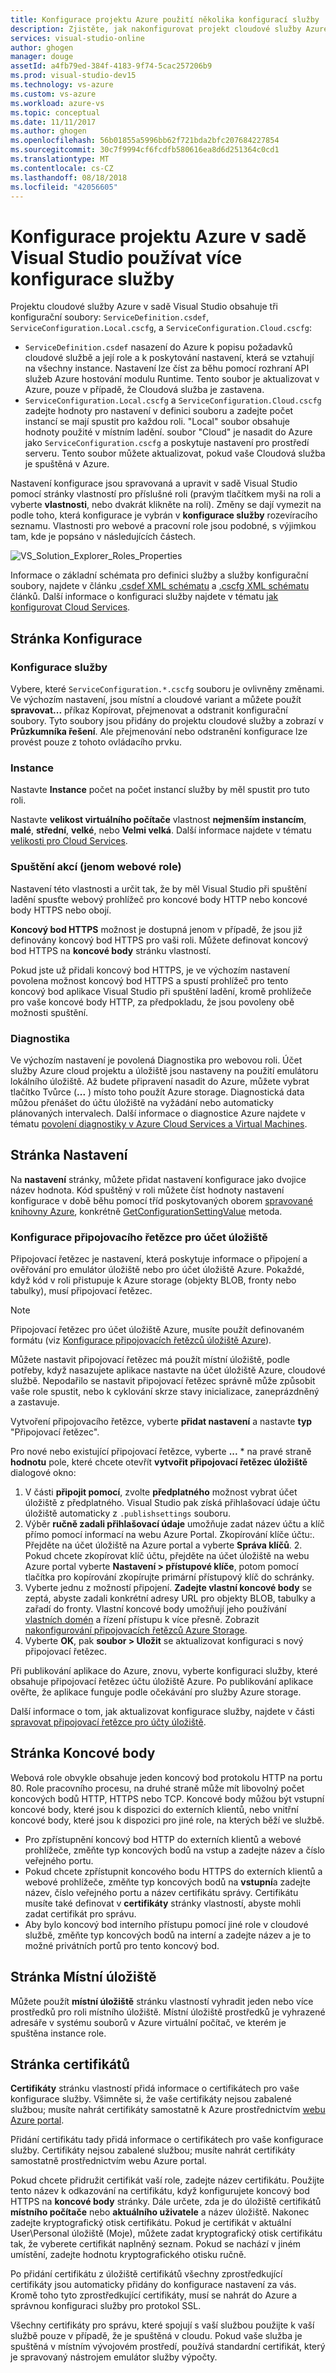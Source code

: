 ```yaml
---
title: Konfigurace projektu Azure použití několika konfigurací služby | Dokumentace Microsoftu
description: Zjistěte, jak nakonfigurovat projekt cloudové služby Azure tak, že změníte soubor ServiceDefinition.csdef ServiceConfiguration.Local.cscfg a ServiceConfiguration.Cloud.cscfg soubory.
services: visual-studio-online
author: ghogen
manager: douge
assetId: a4fb79ed-384f-4183-9f74-5cac257206b9
ms.prod: visual-studio-dev15
ms.technology: vs-azure
ms.custom: vs-azure
ms.workload: azure-vs
ms.topic: conceptual
ms.date: 11/11/2017
ms.author: ghogen
ms.openlocfilehash: 56b01855a5996bb62f721bda2bfc207684227854
ms.sourcegitcommit: 30c7f9994cf6fcdfb580616ea8d6d251364c0cd1
ms.translationtype: MT
ms.contentlocale: cs-CZ
ms.lasthandoff: 08/18/2018
ms.locfileid: "42056605"
---
```

# <a name="configuring-your-azure-project-in-visual-studio-to-use-multiple-service-configurations"></a>Konfigurace projektu Azure v sadě Visual Studio používat více konfigurace služby

Projektu cloudové služby Azure v sadě Visual Studio obsahuje tři konfigurační soubory: `ServiceDefinition.csdef`, `ServiceConfiguration.Local.cscfg`, a `ServiceConfiguration.Cloud.cscfg`:

- `ServiceDefinition.csdef` nasazení do Azure k popisu požadavků cloudové službě a její role a k poskytování nastavení, která se vztahují na všechny instance. Nastavení lze číst za běhu pomocí rozhraní API služeb Azure hostování modulu Runtime. Tento soubor je aktualizovat v Azure, pouze v případě, že Cloudová služba je zastavena.
- `ServiceConfiguration.Local.cscfg` a `ServiceConfiguration.Cloud.cscfg` zadejte hodnoty pro nastavení v definici souboru a zadejte počet instancí se mají spustit pro každou roli. "Local" soubor obsahuje hodnoty použité v místním ladění. soubor "Cloud" je nasadit do Azure jako `ServiceConfiguration.cscfg` a poskytuje nastavení pro prostředí serveru. Tento soubor můžete aktualizovat, pokud vaše Cloudová služba je spuštěná v Azure.

Nastavení konfigurace jsou spravovaná a upravit v sadě Visual Studio pomocí stránky vlastností pro příslušné roli (pravým tlačítkem myši na roli a vyberte **vlastnosti**, nebo dvakrát klikněte na roli). Změny se dají vymezit na podle toho, která konfigurace je vybrán v **konfigurace služby** rozevíracího seznamu. Vlastnosti pro webové a pracovní role jsou podobné, s výjimkou tam, kde je popsáno v následujících částech.

![VS_Solution_Explorer_Roles_Properties](./media/vs-azure-tools-multiple-services-project-configurations/IC784076.png)

Informace o základní schémata pro definici služby a služby konfigurační soubory, najdete v článku [.csdef XML schématu](cloud-services/schema-csdef-file.md) a [.cscfg XML schématu](cloud-services/schema-cscfg-file.md) článků. Další informace o konfiguraci služby najdete v tématu [jak konfigurovat Cloud Services](cloud-services/cloud-services-how-to-configure-portal.md).


## <a name="configuration-page"></a>Stránka Konfigurace

### <a name="service-configuration"></a>Konfigurace služby

Vybere, které `ServiceConfiguration.*.cscfg` souboru je ovlivněny změnami. Ve výchozím nastavení, jsou místní a cloudové variant a můžete použít **spravovat...**  příkaz Kopírovat, přejmenovat a odstranit konfigurační soubory. Tyto soubory jsou přidány do projektu cloudové služby a zobrazí v **Průzkumníka řešení**. Ale přejmenování nebo odstranění konfigurace lze provést pouze z tohoto ovládacího prvku.

### <a name="instances"></a>Instance

Nastavte **Instance** počet na počet instancí služby by měl spustit pro tuto roli.

Nastavte **velikost virtuálního počítače** vlastnost **nejmenším instancím**, **malé**, **střední**, **velké**, nebo **Velmi velká**.  Další informace najdete v tématu [velikosti pro Cloud Services](cloud-services/cloud-services-sizes-specs.md).

### <a name="startup-action-web-role-only"></a>Spuštění akcí (jenom webové role)

Nastavení této vlastnosti a určit tak, že by měl Visual Studio při spuštění ladění spusťte webový prohlížeč pro koncové body HTTP nebo koncové body HTTPS nebo obojí.

**Koncový bod HTTPS** možnost je dostupná jenom v případě, že jsou již definovány koncový bod HTTPS pro vaši roli. Můžete definovat koncový bod HTTPS na **koncové body** stránku vlastností.

Pokud jste už přidali koncový bod HTTPS, je ve výchozím nastavení povolena možnost koncový bod HTTPS a spustí prohlížeč pro tento koncový bod aplikace Visual Studio při spuštění ladění, kromě prohlížeče pro vaše koncové body HTTP, za předpokladu, že jsou povoleny obě možnosti spuštění.

### <a name="diagnostics"></a>Diagnostika

Ve výchozím nastavení je povolená Diagnostika pro webovou roli. Účet služby Azure cloud projektu a úložiště jsou nastaveny na použití emulátoru lokálního úložiště. Až budete připravení nasadit do Azure, můžete vybrat tlačítko Tvůrce (**...** ) místo toho použít Azure storage. Diagnostická data můžou přenášet do účtu úložiště na vyžádání nebo automaticky plánovaných intervalech. Další informace o diagnostice Azure najdete v tématu [povolení diagnostiky v Azure Cloud Services a Virtual Machines](cloud-services/cloud-services-dotnet-diagnostics.md).

## <a name="settings-page"></a>Stránka Nastavení

Na **nastavení** stránky, můžete přidat nastavení konfigurace jako dvojice název hodnota. Kód spuštěný v roli můžete číst hodnoty nastavení konfigurace v době běhu pomocí tříd poskytovaných oborem [spravované knihovny Azure](http://go.microsoft.com/fwlink?LinkID=171026), konkrétně [GetConfigurationSettingValue](https://msdn.microsoft.com/library/azure/microsoft.windowsazure.serviceruntime.roleenvironment.getconfigurationsettingvalue.aspx) metoda.

### <a name="configuring-a-connection-string-for-a-storage-account"></a>Konfigurace připojovacího řetězce pro účet úložiště

Připojovací řetězec je nastavení, která poskytuje informace o připojení a ověřování pro emulátor úložiště nebo pro účet úložiště Azure. Pokaždé, když kód v roli přistupuje k Azure storage (objekty BLOB, fronty nebo tabulky), musí připojovací řetězec.

> [!Note]
> Připojovací řetězec pro účet úložiště Azure, musíte použít definovaném formátu (viz [Konfigurace připojovacích řetězců úložiště Azure](storage/common/storage-configure-connection-string.md)).

Můžete nastavit připojovací řetězec má použít místní úložiště, podle potřeby, když nasazujete aplikace nastavte na účet úložiště Azure, cloudové službě. Nepodařilo se nastavit připojovací řetězec správně může způsobit vaše role spustit, nebo k cyklování skrze stavy inicializace, zaneprázdněný a zastavuje.

Vytvoření připojovacího řetězce, vyberte **přidat nastavení** a nastavte **typ** "Připojovací řetězec".

Pro nové nebo existující připojovací řetězce, vyberte **...** * na pravé straně **hodnotu** pole, které chcete otevřít **vytvořit připojovací řetězec úložiště** dialogové okno:

1. V části **připojit pomocí**, zvolte **předplatného** možnost vybrat účet úložiště z předplatného. Visual Studio pak získá přihlašovací údaje účtu úložiště automaticky z `.publishsettings` souboru.
1. Výběr **ručně zadali přihlašovací údaje** umožňuje zadat název účtu a klíč přímo pomocí informací na webu Azure Portal. Zkopírování klíče účtu:. Přejděte na účet úložiště na Azure portal a vyberte **Správa klíčů**.
    2. Pokud chcete zkopírovat klíč účtu, přejděte na účet úložiště na webu Azure portal vyberte **Nastavení > přístupové klíče**, potom pomocí tlačítka pro kopírování zkopírujte primární přístupový klíč do schránky.
1. Vyberte jednu z možností připojení. **Zadejte vlastní koncové body** se zeptá, abyste zadali konkrétní adresy URL pro objekty BLOB, tabulky a zařadí do fronty. Vlastní koncové body umožňují jeho používání [vlastních domén](storage/blobs/storage-custom-domain-name.md) a řízení přístupu k více přesně. Zobrazit [nakonfigurování připojovacích řetězců Azure Storage](./storage/common/storage-configure-connection-string.md).
1. Vyberte **OK**, pak **soubor > Uložit** se aktualizovat konfiguraci s nový připojovací řetězec.

Při publikování aplikace do Azure, znovu, vyberte konfiguraci služby, které obsahuje připojovací řetězec účtu úložiště Azure. Po publikování aplikace ověřte, že aplikace funguje podle očekávání pro služby Azure storage.

Další informace o tom, jak aktualizovat konfigurace služby, najdete v části [spravovat připojovací řetězce pro účty úložiště](vs-azure-tools-configure-roles-for-cloud-service.md#manage-connection-strings-for-storage-accounts).

## <a name="endpoints-page"></a>Stránka Koncové body

Webová role obvykle obsahuje jeden koncový bod protokolu HTTP na portu 80. Role pracovního procesu, na druhé straně může mít libovolný počet koncových bodů HTTP, HTTPS nebo TCP. Koncové body můžou být vstupní koncové body, které jsou k dispozici do externích klientů, nebo vnitřní koncové body, které jsou k dispozici pro jiné role, na kterých běží ve službě.

- Pro zpřístupnění koncový bod HTTP do externích klientů a webové prohlížeče, změňte typ koncových bodů na vstup a zadejte název a číslo veřejného portu.
- Pokud chcete zpřístupnit koncového bodu HTTPS do externích klientů a webové prohlížeče, změňte typ koncových bodů na **vstupní**a zadejte název, číslo veřejného portu a název certifikátu správy. Certifikátu musíte také definovat v **certifikáty** stránky vlastností, abyste mohli zadat certifikát pro správu. 
- Aby bylo koncový bod interního přístupu pomocí jiné role v cloudové službě, změňte typ koncových bodů na interní a zadejte název a je to možné privátních portů pro tento koncový bod.

## <a name="local-storage-page"></a>Stránka Místní úložiště

Můžete použít **místní úložiště** stránku vlastností vyhradit jeden nebo více prostředků pro roli místního úložiště. Místní úložiště prostředků je vyhrazené adresáře v systému souborů v Azure virtuální počítač, ve kterém je spuštěna instance role.

## <a name="certificates-page"></a>Stránka certifikátů

**Certifikáty** stránku vlastností přidá informace o certifikátech pro vaše konfigurace služby. Všimněte si, že vaše certifikáty nejsou zabalené službou; musíte nahrát certifikáty samostatně k Azure prostřednictvím [webu Azure portal](http://portal.azure.com).

Přidání certifikátu tady přidá informace o certifikátech pro vaše konfigurace služby. Certifikáty nejsou zabalené službou; musíte nahrát certifikáty samostatně prostřednictvím webu Azure portal.

Pokud chcete přidružit certifikát vaší role, zadejte název certifikátu. Použijte tento název k odkazování na certifikátu, když konfigurujete koncový bod HTTPS na **koncové body** stránky. Dále určete, zda je do úložiště certifikátů **místního počítače** nebo **aktuálního uživatele** a název úložiště. Nakonec zadejte kryptografický otisk certifikátu. Pokud je certifikát v aktuální User\Personal úložiště (Moje), můžete zadat kryptografický otisk certifikátu tak, že vyberete certifikát naplněný seznam. Pokud se nachází v jiném umístění, zadejte hodnotu kryptografického otisku ručně.

Po přidání certifikátu z úložiště certifikátů všechny zprostředkující certifikáty jsou automaticky přidány do konfigurace nastavení za vás. Kromě toho tyto zprostředkující certifikáty, musí se nahrát do Azure a správnou konfiguraci služby pro protokol SSL.

Všechny certifikáty pro správu, které spojují s vaší službou použijte k vaší službě pouze v případě, že je spuštěná v cloudu. Pokud vaše služba je spuštěná v místním vývojovém prostředí, používá standardní certifikát, který je spravovaný nástrojem emulátor služby výpočty.
